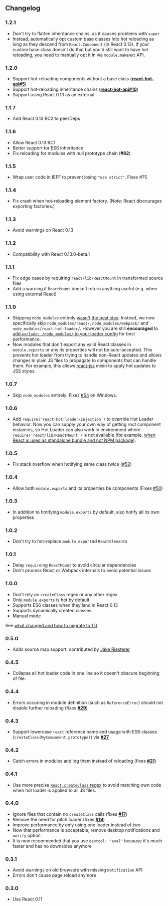 ## Changelog

### 1.2.1

* Don't try to flatten inheritance chains, as it causes problems with `super`
* Instead, automatically opt custom base classes into hot reloading as long as they descend from `React.Component` (in React 0.13). If your custom base class doesn't do that but you'd still want to have hot reloading, you need to manually opt it in via `module.makeHot` API.

### 1.2.0

* Support hot-reloading components without a base class (**[react-hot-api#5](https://github.com/gaearon/react-hot-api/issues/5)**)
* Support hot-reloading inheritance chains (**[react-hot-api#10](https://github.com/gaearon/react-hot-api/issues/10)**)
* Support using React 0.13 as an external

### 1.1.7

* Add React 0.13 RC2 to peerDeps

### 1.1.6

* Allow React 0.13 RC1
* Better support for ES6 inheritance
* Fix reloading for modules with null prototype chain (**#82**)

### 1.1.5

* Wrap user code in IEFF to prevent losing `"use strict"`. Fixes #75

### 1.1.4

* Fix crash when hot-reloading element factory. (Note: React discourages exporting factories.)

### 1.1.3

* Avoid warnings on React 0.13

### 1.1.2

* Compatibility with React 0.13.0-beta.1

### 1.1.1

* Fix edge cases by requiring `react/lib/ReactMount` in transformed source files
* Add a warning if `ReactMount` doesn't return anything useful (e.g. when using external React)

### 1.1.0

* Skipping `node_modules` entirely [wasn't](https://github.com/gaearon/react-hot-loader/issues/58) [the best idea](https://github.com/gaearon/react-hot-loader/issues/55). Instead, we now specifically skip `node_modules/react/`, `node_modules/webpack/` and `node_modules/react-hot-loader/`. However you are still **encouraged** to [add `exclude: /node_modules/` to your loader config](https://github.com/gaearon/react-hot-boilerplate/blob/master/webpack.config.js#L24) for best performance.
* Now modules that don't export any valid React classes in `module.exports` or any its properties will not be auto-accepted. This prevents hot loader from trying to handle non-React updates and allows changes in plain JS files to propagate to components that can handle them. For example, this allows [react-jss](https://github.com/jsstyles/react-jss) mixin to apply hot updates to JSS styles.

### 1.0.7

* Skip `node_modules` entirely. Fixes [#54](https://github.com/gaearon/react-hot-loader/issues/54) on Windows.

### 1.0.6

* Add `require('react-hot-loader/Injection')` to override Hot Loader behavior. Now you can supply your own way of getting root component instances, so Hot Loader can also work in environment where `require('react/lib/ReactMount')` is not available (for example, [when React is used as standalone bundle and not NPM package](https://github.com/gaearon/react-hot-loader/issues/53)).

### 1.0.5

* Fix stack overflow when hotifying same class twice ([#52](https://github.com/gaearon/react-hot-loader/issues/52))

### 1.0.4

* Allow both `module.exports` and its properties be components (Fixes [#50](https://github.com/gaearon/react-hot-loader/issues/50))

### 1.0.3

* In addition to hotifying `module.exports` by default, also hotify all its own properties

### 1.0.2

* Don't try to hot-replace `module.export`ed `ReactElement`s

### 1.0.1

* Delay `require`ing `ReactMount` to avoid circular dependencies
* Don't process React or Webpack internals to avoid potential issues

### 1.0.0

* Don't rely on `createClass` regex or any other regex
* Only `module.exports` is hot by default
* Supports ES6 classes when they land in React 0.13
* Supports dynamically created classes
* Manual mode

See [what changed and how to migrate to 1.0](https://github.com/gaearon/react-hot-loader/blob/master/docs/README.md#migrating-to-10).

### 0.5.0

* Adds source map support, contributed by [Jake Riesterer](https://github.com/jRiest)

### 0.4.5

* Collapse all hot loader code in one line so it doesn't obscure beginning of file.

### 0.4.4

* Errors occuring in module definition (such as `ReferenceError`) should not disable further reloading (fixes **[#29](https://github.com/gaearon/react-hot-loader/issues/29)**)

### 0.4.3

* Support lowercase `react` reference name and usage with ES6 classes (`createClass(MyComponent.prototype)`) via **[#27](https://github.com/gaearon/react-hot-loader/issues/27)**

### 0.4.2

* Catch errors in modules and log them instead of reloading (fixes **[#21](https://github.com/gaearon/react-hot-loader/issues/21)**)

### 0.4.1

* Use more precise [`React.createClass` regex](https://github.com/gaearon/react-hot-loader/commit/f71c6785131adcc85b91789da0d0a0b9f1a9713f) to avoid matching own code when hot loader is applied to all JS files.

### 0.4.0

* Ignore files that contain no `createClass` calls (fixes **[#17](https://github.com/gaearon/react-hot-loader/issues/17)**)
* Remove the need for pitch loader (fixes **[#19](https://github.com/gaearon/react-hot-loader/issues/19)**)
* Improve performance by only using one loader instead of two
* Now that performance is acceptable, remove desktop notifications and `notify` option
* It is now recommended that you use `devtool: 'eval'` because it's much faster and has no downsides anymore

### 0.3.1

* Avoid warnings on old browsers with missing `Notification` API
* Errors don't cause page reload anymore

### 0.3.0

* Use React 0.11
